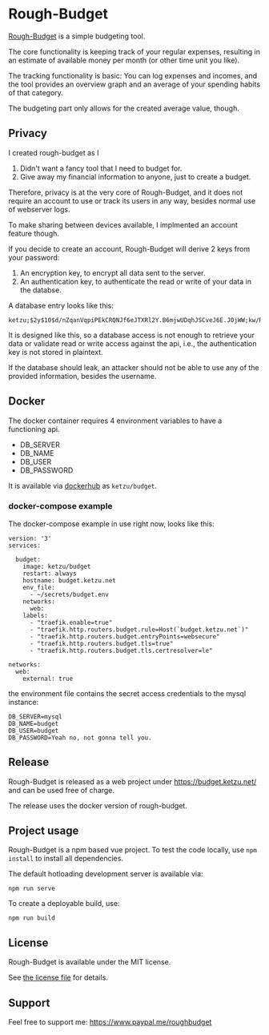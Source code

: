 # Rough-Budget

[Rough-Budget](https://budget.ketzu.net/) is a simple budgeting tool.

The core functionality is keeping track of your regular expenses, resulting in an estimate of available money per month (or other time unit you like).

The tracking functionality is basic: You can log expenses and incomes, and the tool provides an overview graph and an average of your spending habits of that category.

The budgeting part only allows for the created average value, though.

## Privacy

I created rough-budget as I 

 1. Didn't want a fancy tool that I need to budget for.
 2. Give away my financial information to anyone, just to create a budget.
 
Therefore, privacy is at the very core of Rough-Budget, and it does not require an account to use or track its users in any way, besides normal use of webserver logs.

To make sharing between devices available, I implmented an account feature though.

If you decide to create an account, Rough-Budget will derive 2 keys from your password:

 1. An encryption key, to encrypt all data sent to the server.
 2. An authentication key, to authenticate the read or write of your data in the databse.

A database entry looks like this:

```
ketzu;$2y$10$d/nZqanVqpiPEkCRQNJf6eJTXRl2Y.B6mjwUDqhJSCveJ6E.J0jWW;kw/R1U5FmSTmfqXJ;+9pUIpCRD2e0Rfrt1nA8FybTc0BMgNYoPi+Cb0...
```

It is designed like this, so a database access is not enough to retrieve your data or validate read or write access against the api, i.e., the authentication key is not stored in plaintext.

If the database should leak, an attacker should not be able to use any of the provided information, besides the username.

## Docker

The docker container requires 4 environment variables to have a functioning api.

 * DB_SERVER
 * DB_NAME
 * DB_USER
 * DB_PASSWORD

It is available via [dockerhub](https://hub.docker.com/r/ketzu/budget) as `ketzu/budget`.

### docker-compose example

The docker-compose example in use right now, looks like this:

```
version: '3'
services:

  budget:
    image: ketzu/budget
    restart: always
    hostname: budget.ketzu.net
    env_file:
      - ~/secrets/budget.env
    networks:
      web:
    labels:
      - "traefik.enable=true"
      - "traefik.http.routers.budget.rule=Host(`budget.ketzu.net`)"
      - "traefik.http.routers.budget.entryPoints=websecure"
      - "traefik.http.routers.budget.tls=true"
      - "traefik.http.routers.budget.tls.certresolver=le"

networks:
  web:
    external: true
```

the environment file contains the secret access credentials to the mysql instance:

```
DB_SERVER=mysql
DB_NAME=budget
DB_USER=budget
DB_PASSWORD=Yeah no, not gonna tell you.
```

## Release

Rough-Budget is released as a web project under https://budget.ketzu.net/ and can be used free of charge.

The release uses the docker version of rough-budget.

## Project usage

Rough-Budget is a npm based vue project. To test the code locally, use  `npm install` to install all dependencies.

The default hotloading development server is available via:

```npm run serve```

To create a deployable build, use:

`npm run build`

## License

Rough-Budget is available under the MIT license. 

See [the license file](LICENSE) for details.

## Support

Feel free to support me: https://www.paypal.me/roughbudget
